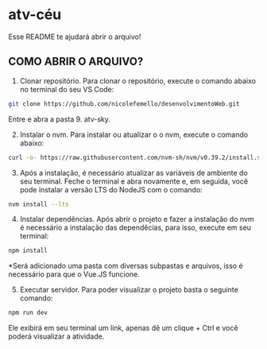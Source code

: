 # atv-céu

Esse README te ajudará abrir o arquivo!

## COMO ABRIR  O ARQUIVO?

1. Clonar repositório. Para clonar o repositório, execute o comando abaixo no terminal do seu VS Code:
```sh
git clone https://github.com/nicolefemello/desenvolvimentoWeb.git
```
Entre e abra a pasta 9. atv-sky.

2. Instalar o nvm. Para instalar ou atualizar o o nvm, execute o comando abaixo:
```sh
curl -o- https://raw.githubusercontent.com/nvm-sh/nvm/v0.39.2/install.sh | bash
```

3. Após a instalação, é necessário atualizar as variáveis de ambiente do seu terminal. Feche o terminal e abra novamente e, em seguida, você pode instalar a versão LTS do NodeJS com o comando:
```sh
nvm install --lts
```

4. Instalar dependências. Após abrir o projeto e fazer a instalação do nvm é necessário a instalação das dependêcias, para isso, execute em seu terminal:
```sh
npm install
```
*Será adicionado uma pasta com diversas subpastas e arquivos, isso é necessário para que o Vue.JS funcione.

5. Executar servidor. Para poder visualizar o projeto basta o seguinte comando:
```sh
npm run dev
```
Ele exibirá em seu terminal um link, apenas dê um clique + Ctrl e você poderá visualizar a atividade.